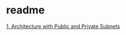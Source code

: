 readme
===
[1. Architecture with Public and Private Subnets](https://github.com/Yuhsuant1994/DataScienceTechInstitute/blob/master/AWS/Architecture%20with%20Public%20and%20Private%20Subnets%20.md)
